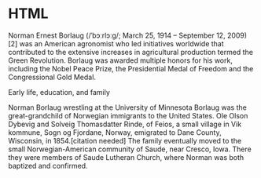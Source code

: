 # HTML

Norman Ernest Borlaug (/ˈbɔːrlɔːɡ/; March 25, 1914 – September 12, 2009)[2] was an American agronomist who led initiatives worldwide that contributed to the extensive increases in agricultural production termed the Green Revolution. Borlaug was awarded multiple honors for his work, including the Nobel Peace Prize, the Presidential Medal of Freedom and the Congressional Gold Medal.

Early life, education, and family

Norman Borlaug wrestling at the University of Minnesota
Borlaug was the great-grandchild of Norwegian immigrants to the United States. Ole Olson Dybevig and Solveig Thomasdatter Rinde, of Feios, a small village in Vik kommune, Sogn og Fjordane, Norway, emigrated to Dane County, Wisconsin, in 1854.[citation needed] The family eventually moved to the small Norwegian-American community of Saude, near Cresco, Iowa. There they were members of Saude Lutheran Church, where Norman was both baptized and confirmed.
